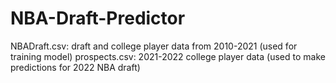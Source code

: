# NBA-Draft-Predictor

NBADraft.csv: draft and college player data from 2010-2021 (used for training model)
prospects.csv: 2021-2022 college player data (used to make predictions for 2022 NBA draft)
